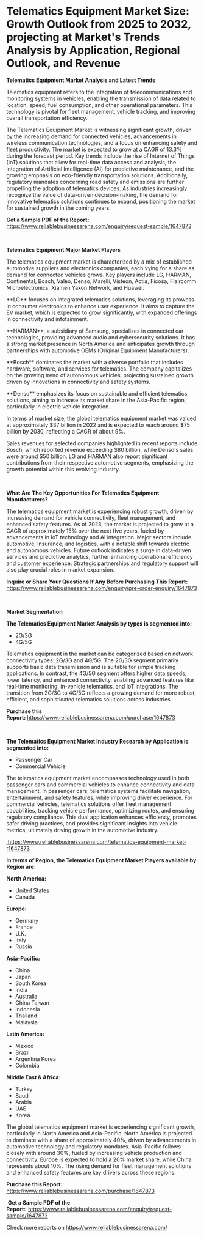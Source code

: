 <p><h1>Telematics Equipment Market Size: Growth Outlook from 2025 to 2032, projecting at Market's Trends Analysis by Application, Regional Outlook, and Revenue</h1></p><p><strong>Telematics Equipment Market Analysis and Latest Trends</strong></p>
<p><p>Telematics equipment refers to the integration of telecommunications and monitoring systems in vehicles, enabling the transmission of data related to location, speed, fuel consumption, and other operational parameters. This technology is pivotal for fleet management, vehicle tracking, and improving overall transportation efficiency.</p><p>The Telematics Equipment Market is witnessing significant growth, driven by the increasing demand for connected vehicles, advancements in wireless communication technologies, and a focus on enhancing safety and fleet productivity. The market is expected to grow at a CAGR of 13.3% during the forecast period. Key trends include the rise of Internet of Things (IoT) solutions that allow for real-time data access and analysis, the integration of Artificial Intelligence (AI) for predictive maintenance, and the growing emphasis on eco-friendly transportation solutions. Additionally, regulatory mandates concerning road safety and emissions are further propelling the adoption of telematics devices. As industries increasingly recognize the value of data-driven decision-making, the demand for innovative telematics solutions continues to expand, positioning the market for sustained growth in the coming years.</p></p>
<p><strong>Get a Sample PDF of the Report:&nbsp;</strong> <a href="https://www.reliablebusinessarena.com/enquiry/request-sample/1647873?utm_campaign=2779&utm_medium=2&utm_source=Github&utm_content=ia&utm_term=30032025&utm_id=telematics-equipment">https://www.reliablebusinessarena.com/enquiry/request-sample/1647873</a></p>
<p>&nbsp;</p>
<p><strong>Telematics Equipment Major Market Players</strong></p>
<p><p>The telematics equipment market is characterized by a mix of established automotive suppliers and electronics companies, each vying for a share as demand for connected vehicles grows. Key players include LG, HARMAN, Continental, Bosch, Valeo, Denso, Marelli, Visteon, Actia, Ficosa, Flaircomm Microelectronics, Xiamen Yaxon Network, and Huawei.</p><p>**LG** focuses on integrated telematics solutions, leveraging its prowess in consumer electronics to enhance user experience. It aims to capture the EV market, which is expected to grow significantly, with expanded offerings in connectivity and infotainment.</p><p>**HARMAN**, a subsidiary of Samsung, specializes in connected car technologies, providing advanced audio and cybersecurity solutions. It has a strong market presence in North America and anticipates growth through partnerships with automotive OEMs (Original Equipment Manufacturers). </p><p>**Bosch** dominates the market with a diverse portfolio that includes hardware, software, and services for telematics. The company capitalizes on the growing trend of autonomous vehicles, projecting sustained growth driven by innovations in connectivity and safety systems.</p><p>**Denso** emphasizes its focus on sustainable and efficient telematics solutions, aiming to increase its market share in the Asia-Pacific region, particularly in electric vehicle integration.</p><p>In terms of market size, the global telematics equipment market was valued at approximately $37 billion in 2022 and is expected to reach around $75 billion by 2030, reflecting a CAGR of about 9%. </p><p>Sales revenues for selected companies highlighted in recent reports include Bosch, which reported revenue exceeding $80 billion, while Denso's sales were around $50 billion. LG and HARMAN also report significant contributions from their respective automotive segments, emphasizing the growth potential within this evolving industry.</p></p>
<p>&nbsp;</p>
<p><strong>What Are The Key Opportunities For Telematics Equipment Manufacturers?</strong></p>
<p><p>The telematics equipment market is experiencing robust growth, driven by increasing demand for vehicle connectivity, fleet management, and enhanced safety features. As of 2023, the market is projected to grow at a CAGR of approximately 15% over the next five years, fueled by advancements in IoT technology and AI integration. Major sectors include automotive, insurance, and logistics, with a notable shift towards electric and autonomous vehicles. Future outlook indicates a surge in data-driven services and predictive analytics, further enhancing operational efficiency and customer experience. Strategic partnerships and regulatory support will also play crucial roles in market expansion.</p></p>
<p><strong>Inquire or Share Your Questions If Any Before Purchasing This Report:</strong> <a href="https://www.reliablebusinessarena.com/enquiry/pre-order-enquiry/1647873?utm_campaign=2779&utm_medium=2&utm_source=Github&utm_content=ia&utm_term=30032025&utm_id=telematics-equipment">https://www.reliablebusinessarena.com/enquiry/pre-order-enquiry/1647873</a></p>
<p>&nbsp;</p>
<p><strong>Market Segmentation</strong></p>
<p><strong>The Telematics Equipment Market Analysis by types is segmented into:</strong></p>
<p><ul><li>2G/3G</li><li>4G/5G</li></ul></p>
<p><p>Telematics equipment in the market can be categorized based on network connectivity types: 2G/3G and 4G/5G. The 2G/3G segment primarily supports basic data transmission and is suitable for simple tracking applications. In contrast, the 4G/5G segment offers higher data speeds, lower latency, and enhanced connectivity, enabling advanced features like real-time monitoring, in-vehicle telematics, and IoT integrations. The transition from 2G/3G to 4G/5G reflects a growing demand for more robust, efficient, and sophisticated telematics solutions across industries.</p></p>
<p><strong>Purchase this Report:&nbsp;</strong><a href="https://www.reliablebusinessarena.com/purchase/1647873?utm_campaign=2779&utm_medium=2&utm_source=Github&utm_content=ia&utm_term=30032025&utm_id=telematics-equipment">https://www.reliablebusinessarena.com/purchase/1647873</a></p>
<p>&nbsp;</p>
<p><strong>The Telematics Equipment Market Industry Research by Application is segmented into:</strong></p>
<p><ul><li>Passenger Car</li><li>Commercial Vehicle</li></ul></p>
<p><p>The telematics equipment market encompasses technology used in both passenger cars and commercial vehicles to enhance connectivity and data management. In passenger cars, telematics systems facilitate navigation, entertainment, and safety features, while improving driver experience. For commercial vehicles, telematics solutions offer fleet management capabilities, tracking vehicle performance, optimizing routes, and ensuring regulatory compliance. This dual application enhances efficiency, promotes safer driving practices, and provides significant insights into vehicle metrics, ultimately driving growth in the automotive industry.</p></p>
<p><a href="https://www.reliablebusinessarena.com/telematics-equipment-market-r1647873?utm_campaign=2779&utm_medium=2&utm_source=Github&utm_content=ia&utm_term=30032025&utm_id=telematics-equipment">&nbsp;https://www.reliablebusinessarena.com/telematics-equipment-market-r1647873</a></p>
<p><strong>In terms of Region, the Telematics Equipment Market Players available by Region are:</strong></p>
<p>
    <p> <strong> North America: </strong>
        <ul>
            <li>United States</li>
            <li>Canada</li>
        </ul>
        </p> 
    <p> <strong> Europe: </strong>
        <ul>
            <li>Germany</li>
            <li>France</li>
            <li>U.K.</li>
            <li>Italy</li>
            <li>Russia</li>
        </ul>
        </p> 
    <p> <strong> Asia-Pacific: </strong>
        <ul>
            <li>China</li>
            <li>Japan</li>
            <li>South Korea</li>
            <li>India</li>
            <li>Australia</li>
            <li>China Taiwan</li>
            <li>Indonesia</li>
            <li>Thailand</li>
            <li>Malaysia</li>
        </ul>
        </p> 
    <p> <strong> Latin America: </strong>
        <ul>
            <li>Mexico</li>
            <li>Brazil</li>
            <li>Argentina Korea</li>
            <li>Colombia</li>
        </ul>
        </p> 
    <p> <strong> Middle East & Africa: </strong>
        <ul>
            <li>Turkey</li>
            <li>Saudi</li>
            <li>Arabia</li>
            <li>UAE</li>
            <li>Korea</li>
        </ul>
    </p>
    </p>
<p><p>The global telematics equipment market is experiencing significant growth, particularly in North America and Asia-Pacific. North America is projected to dominate with a share of approximately 40%, driven by advancements in automotive technology and regulatory mandates. Asia-Pacific follows closely with around 30%, fueled by increasing vehicle production and connectivity. Europe is expected to hold a 20% market share, while China represents about 10%. The rising demand for fleet management solutions and enhanced safety features are key drivers across these regions.</p></p>
<p><strong>Purchase this Report: </strong><a href="https://www.reliablebusinessarena.com/purchase/1647873?utm_campaign=2779&utm_medium=2&utm_source=Github&utm_content=ia&utm_term=30032025&utm_id=telematics-equipment">https://www.reliablebusinessarena.com/purchase/1647873</a></p>
<p>&nbsp;<strong>Get a Sample PDF of the Report:&nbsp;&nbsp;</strong><a href="https://www.reliablebusinessarena.com/enquiry/request-sample/1647873?utm_campaign=2779&utm_medium=2&utm_source=Github&utm_content=ia&utm_term=30032025&utm_id=telematics-equipment">https://www.reliablebusinessarena.com/enquiry/request-sample/1647873</a></p>
<p><strong></strong></p>
<p>Check more reports on <a href="https://www.reliablebusinessarena.com/?utm_campaign=2779&utm_medium=2&utm_source=Github&utm_content=ia&utm_term=30032025&utm_id=telematics-equipment">https://www.reliablebusinessarena.com/</a></p>